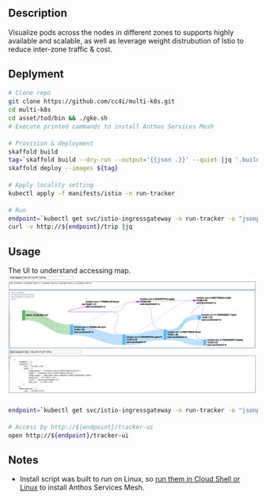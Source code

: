 #

## Description
Visualize pods across the nodes in different zones to supports highly available and scalable, as well as leverage weight distrubution of Istio to reduce inter-zone traffic & cost.

## Deplyment

```sh
# Clone repo
git clone https://github.com/cc4i/multi-k8s.git
cd multi-k8s
cd asset/tod/bin && ./gke.sh
# Execute printed commands to install Anthos Services Mesh

# Provision & deployment
skaffold build 
tag=`skaffold build --dry-run --output='{{json .}}' --quiet |jq '.builds[].tag' -r`
skaffold deploy --images ${tag}

# Apply locality setting
kubectl apply -f manifests/istio -n run-tracker

# Run
endpoint=`kubectl get svc/istio-ingressgateway -n run-tracker -o "jsonpath={.status.loadBalancer.ingress[0].ip}"`
curl -v http://${endpoint}/trip |jq

```
## Usage
The UI to understand accessing map.
![image info](../images/tracker-ui.png)

```sh
endpoint=`kubectl get svc/istio-ingressgateway -n run-tracker -o "jsonpath={.status.loadBalancer.ingress[0].ip}"`

# Access by http://${endpoint}/tracker-ui
open http://${endpoint}/tracker-ui

```

## Notes
- Install script was built to run on Linux, so [run them in Cloud Shell or Linux](https://cloud.google.com/service-mesh/docs/unified-install/install-dependent-tools#install_required_tools) to install Anthos Services Mesh.